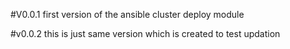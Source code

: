 #V0.0.1
first version of the ansible cluster deploy module 

#v0.0.2
this is just same version which is created to test updation 
